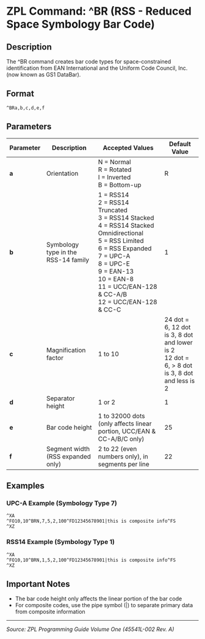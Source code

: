 # ZPL Command: ^BR (RSS - Reduced Space Symbology Bar Code)

## Description
The ^BR command creates bar code types for space-constrained identification from EAN International and the Uniform Code Council, Inc. (now known as GS1 DataBar).

## Format
```
^BRa,b,c,d,e,f
```

## Parameters
| Parameter | Description | Accepted Values | Default Value |
|-----------|-------------|----------------|---------------|
| **a** | Orientation | N = Normal<br>R = Rotated<br>I = Inverted<br>B = Bottom-up | R |
| **b** | Symbology type in the RSS-14 family | 1 = RSS14<br>2 = RSS14 Truncated<br>3 = RSS14 Stacked<br>4 = RSS14 Stacked Omnidirectional<br>5 = RSS Limited<br>6 = RSS Expanded<br>7 = UPC-A<br>8 = UPC-E<br>9 = EAN-13<br>10 = EAN-8<br>11 = UCC/EAN-128 & CC-A/B<br>12 = UCC/EAN-128 & CC-C | 1 |
| **c** | Magnification factor | 1 to 10 | 24 dot = 6, 12 dot is 3, 8 dot and lower is 2<br>12 dot = 6, > 8 dot is 3, 8 dot and less is 2 |
| **d** | Separator height | 1 or 2 | 1 |
| **e** | Bar code height | 1 to 32000 dots (only affects linear portion, UCC/EAN & CC-A/B/C only) | 25 |
| **f** | Segment width (RSS expanded only) | 2 to 22 (even numbers only), in segments per line | 22 |

## Examples

### UPC-A Example (Symbology Type 7)
```
^XA
^FO10,10^BRN,7,5,2,100^FD12345678901|this is composite info^FS
^XZ
```

### RSS14 Example (Symbology Type 1)
```
^XA
^FO10,10^BRN,1,5,2,100^FD12345678901|this is composite info^FS
^XZ
```

## Important Notes
- The bar code height only affects the linear portion of the bar code
- For composite codes, use the pipe symbol (|) to separate primary data from composite information

---
*Source: ZPL Programming Guide Volume One (45541L-002 Rev. A)*
